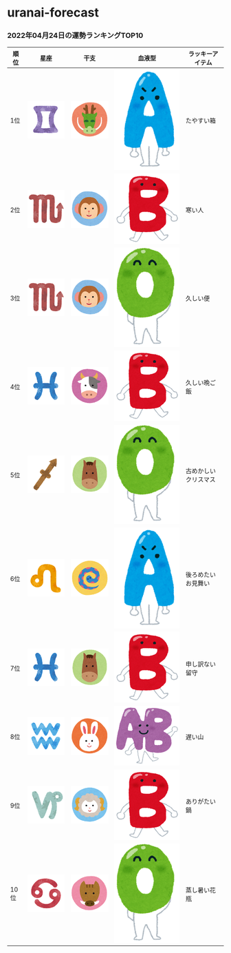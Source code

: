 # uranai-forecast

### 2022年04月24日の運勢ランキングTOP10
|順位|星座|干支|血液型|ラッキーアイテム|
|-----------|-----------|-----------|-----------|-----------|
|1位|<img src='imgs/sign/small/seiza_mark03_futago.png'>|<img src='imgs/eto/small/eto_mark05_tatsu.png'>|<img src='imgs/blood/small/ketsuekigata_a.png'>|たやすい箱|
|2位|<img src='imgs/sign/small/seiza_mark08_sasori.png'>|<img src='imgs/eto/small/eto_mark09_saru.png'>|<img src='imgs/blood/small/ketsuekigata_b.png'>|寒い人|
|3位|<img src='imgs/sign/small/seiza_mark08_sasori.png'>|<img src='imgs/eto/small/eto_mark09_saru.png'>|<img src='imgs/blood/small/ketsuekigata_o.png'>|久しい便|
|4位|<img src='imgs/sign/small/seiza_mark12_uo.png'>|<img src='imgs/eto/small/eto_mark02_ushi.png'>|<img src='imgs/blood/small/ketsuekigata_b.png'>|久しい晩ご飯|
|5位|<img src='imgs/sign/small/seiza_mark09_ite.png'>|<img src='imgs/eto/small/eto_mark07_uma.png'>|<img src='imgs/blood/small/ketsuekigata_o.png'>|古めかしいクリスマス|
|6位|<img src='imgs/sign/small/seiza_mark05_shishi.png'>|<img src='imgs/eto/small/eto_mark06_hebi.png'>|<img src='imgs/blood/small/ketsuekigata_a.png'>|後ろめたいお見舞い|
|7位|<img src='imgs/sign/small/seiza_mark12_uo.png'>|<img src='imgs/eto/small/eto_mark07_uma.png'>|<img src='imgs/blood/small/ketsuekigata_b.png'>|申し訳ない留守|
|8位|<img src='imgs/sign/small/seiza_mark11_mizugame.png'>|<img src='imgs/eto/small/eto_mark04_usagi.png'>|<img src='imgs/blood/small/ketsuekigata_ab.png'>|遅い山|
|9位|<img src='imgs/sign/small/seiza_mark10_yagi.png'>|<img src='imgs/eto/small/eto_mark08_hitsuji.png'>|<img src='imgs/blood/small/ketsuekigata_b.png'>|ありがたい鍋|
|10位|<img src='imgs/sign/small/seiza_mark04_kani.png'>|<img src='imgs/eto/small/eto_mark12_inoshishi.png'>|<img src='imgs/blood/small/ketsuekigata_o.png'>|蒸し暑い花瓶|
